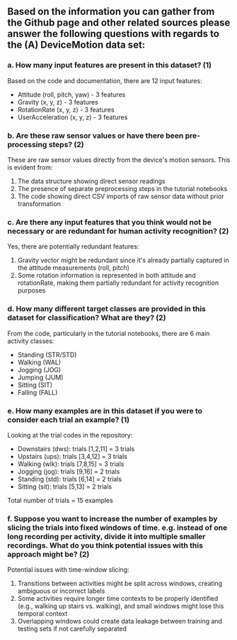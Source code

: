 ## Based on the information you can gather from the Github page and other related sources please answer the following questions with regards to the (A) DeviceMotion data set:

### a. How many input features are present in this dataset? (1)

Based on the code and documentation, there are 12 input features:
- Attitude (roll, pitch, yaw) - 3 features
- Gravity (x, y, z) - 3 features
- RotationRate (x, y, z) - 3 features
- UserAcceleration (x, y, z) - 3 features

### b. Are these raw sensor values or have there been pre-processing steps? (2)

These are raw sensor values directly from the device's motion sensors. This is evident from:
1. The data structure showing direct sensor readings
2. The presence of separate preprocessing steps in the tutorial notebooks
3. The code showing direct CSV imports of raw sensor data without prior transformation

### c. Are there any input features that you think would not be necessary or are redundant for human activity recognition? (2)

Yes, there are potentially redundant features:
1. Gravity vector might be redundant since it's already partially captured in the attitude measurements (roll, pitch)
2. Some rotation information is represented in both attitude and rotationRate, making them partially redundant for activity recognition purposes

### d. How many different target classes are provided in this dataset for classification? What are they? (2)

From the code, particularly in the tutorial notebooks, there are 6 main activity classes:
- Standing (STR/STD)
- Walking (WAL)
- Jogging (JOG)
- Jumping (JUM)
- Sitting (SIT)
- Falling (FALL)

### e. How many examples are in this dataset if you were to consider each trial an example? (1)

Looking at the trial codes in the repository:
- Downstairs (dws): trials [1,2,11] = 3 trials
- Upstairs (ups): trials [3,4,12] = 3 trials
- Walking (wlk): trials [7,8,15] = 3 trials
- Jogging (jog): trials [9,16] = 2 trials
- Standing (std): trials [6,14] = 2 trials
- Sitting (sit): trials [5,13] = 2 trials

Total number of trials = 15 examples

### f. Suppose you want to increase the number of examples by slicing the trials into fixed windows of time. e.g. instead of one long recording per activity, divide it into multiple smaller recordings. What do you think potential issues with this approach might be? (2)

Potential issues with time-window slicing:
1. Transitions between activities might be split across windows, creating ambiguous or incorrect labels
2. Some activities require longer time contexts to be properly identified (e.g., walking up stairs vs. walking), and small windows might lose this temporal context
3. Overlapping windows could create data leakage between training and testing sets if not carefully separated
